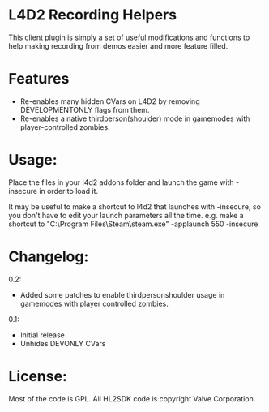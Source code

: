 L4D2 Recording Helpers
======================

This client plugin is simply a set of useful modifications and functions to help making recording from demos easier and more feature filled.

Features
==
- Re-enables many hidden CVars on L4D2 by removing DEVELOPMENTONLY flags from them. 
- Re-enables a native thirdperson(shoulder) mode in gamemodes with player-controlled zombies.


Usage:
==
Place the files in your l4d2 addons folder and launch the game with -insecure in order to load it.

It may be useful to make a shortcut to l4d2 that launches with -insecure, so you don't have to edit your launch parameters all the time.
e.g. make a shortcut to "C:\Program Files\Steam\steam.exe" -applaunch 550 -insecure

Changelog:
==
0.2:
- Added some patches to enable thirdpersonshoulder usage in gamemodes with player controlled zombies.

0.1:
- Initial release
- Unhides DEVONLY CVars

License:
==
Most of the code is GPL. All HL2SDK code is copyright Valve Corporation.